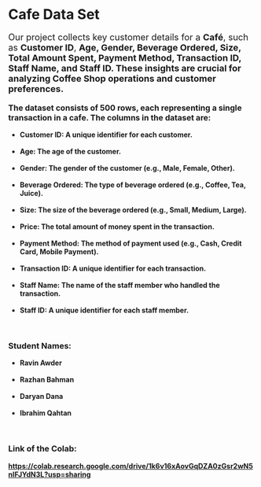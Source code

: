 <div>
    <h1>Cafe Data Set</h1>
    <p style="font-size:18px;">Our project collects key customer details for a <b>Café</b>, such as <b>Customer ID</b>, <b>Age, <b>Gender</b>, <b>Beverage Ordered</b>, <b>Size</b>, <b>Total Amount Spent</b>, <b>Payment Method</b>, <b>Transaction ID</b>, <b>Staff Name</b>, and <b>Staff ID</b>. These insights are crucial for analyzing Coffee Shop operations and customer preferences.
</p>
</div>
<div>
        <p style="font-size:16px;">The dataset consists of <b>500 rows</b>, each representing a single transaction in a <b>cafe</b>. The columns in the dataset are:</p>
    <ul style="font-size:14px;">
        <li><b>Customer ID:</b> A unique identifier for each customer.</li><br>
        <li><b>Age:</b> The age of the customer.</li><br>
        <li><b>Gender:</b> The gender of the customer (e.g., Male, Female, Other).</li><br>
        <li><b>Beverage Ordered:</b> The type of beverage ordered (e.g., Coffee, Tea, Juice).</li><br>
        <li><b>Size:</b> The size of the beverage ordered (e.g., Small, Medium, Large).</li><br>
        <li><b>Price:</b> The total amount of money spent in the transaction.</li><br>
        <li><b>Payment Method:</b> The method of payment used (e.g., Cash, Credit Card, Mobile Payment).</li><br>
        <li><b>Transaction ID:</b> A unique identifier for each transaction.</li><br>
        <li><b>Staff Name:</b> The name of the staff member who handled the transaction.</li><br>
        <li><b>Staff ID:</b> A unique identifier for each staff member.</li>
    </ul>
    <br>
    <h3>Student Names:</h3>
    <ul style="font-size:14px;">
        <li><b>Ravin Awder</b></li><br>
        <li><b>Razhan Bahman</b></li><br>
        <li><b>Daryan Dana</b></li><br>
        <li><b>Ibrahim Qahtan</b></li>
    </ul>
    <br>
    <h3>Link of the Colab:</h3>
    <a target="_blank" href="https://colab.research.google.com/drive/1k6v16xAovGqDZA0zGsr2wN5nIFJYdN3L?usp=sharing">https://colab.research.google.com/drive/1k6v16xAovGqDZA0zGsr2wN5nIFJYdN3L?usp=sharing</a>
    <br>
    <br>
</div>
